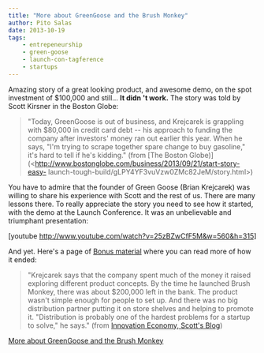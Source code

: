 ```yaml
---
title: "More about GreenGoose and the Brush Monkey"
author: Pito Salas
date: 2013-10-19
tags:
    - entrepeneurship
    - green-goose
    - launch-con-tagference
    - startups
---
```




Amazing story of a great looking product, and awesome demo, on the spot
investment of $100,000 and still… **It didn 't work.** The story was told by
Scott Kirsner in the Boston Globe:

> "Today, GreenGoose is out of business, and Krejcarek is grappling with
> $80,000 in credit card debt -- his approach to funding the company after
> investors' money ran out earlier this year. When he says, "I'm trying to
> scrape together spare change to buy gasoline," it's hard to tell if he's
> kidding." (from [The Boston
> Globe)](<http://www.bostonglobe.com/business/2013/09/21/start-story-easy-
> launch-tough-build/gLPY4YF3vuVzw0ZMc82JeM/story.html>)

You have to admire that the founder of Green Goose (Brian Krejcarek) was
willing to share his experience with Scott and the rest of us. There are many
lessons there. To really appreciate the story you need to see how it started,
with the demo at the Launch Conference. It was an unbelievable and triumphant
presentation:

[youtube http://www.youtube.com/watch?v=25zBZwCfF5M&w=560&h=315]

And yet. Here's a page of [Bonus
material](<http://www.boston.com/business/technology/innoeco/2013/09/bonus_material_what_happens_af.html>)
where you can read more of how it ended:

> "Krejcarek says that the company spent much of the money it raised exploring
> different product concepts. By the time he launched Brush Monkey, there was
> about $200,000 left in the bank. The product wasn't simple enough for people
> to set up. And there was no big distribution partner putting it on store
> shelves and helping to promote it. "Distribution is probably one of the
> hardest problems for a startup to solve," he says." (from [Innovation
> Economy, Scott's
> Blog](<http://www.boston.com/business/technology/innoeco/2013/09/bonus_material_what_happens_af.html>))


[More about GreenGoose and the Brush Monkey](None)
